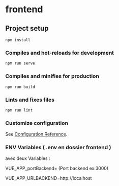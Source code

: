 # frontend

## Project setup

```
npm install
```

### Compiles and hot-reloads for development

```
npm run serve
```

### Compiles and minifies for production

```
npm run build
```

### Lints and fixes files

```
npm run lint
```

### Customize configuration

See [Configuration Reference](https://cli.vuejs.org/config/).

### ENV Variables ( .env en dossier frontend )

avec deux Variables :

VUE_APP_portBackend= (Port backend ex:3000)

VUE_APP_URLBACKEND=http://localhost
